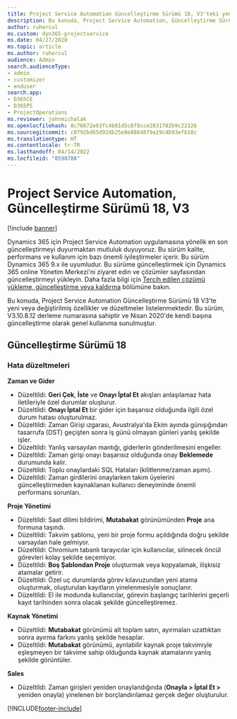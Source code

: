 ```yaml
---
title: Project Service Automation Güncelleştirme Sürümü 18, V3'teki yenilikler veya değişiklikler
description: Bu konuda, Project Service Automation, Güncelleştirme Sürümü 18, V3'teki özellikler ve düzeltmeler listelenir.
author: ruhercul
ms.custom: dyn365-projectservice
ms.date: 04/27/2020
ms.topic: article
ms.author: ruhercul
audience: Admin
search.audienceType:
- admin
- customizer
- enduser
search.app:
- D365CE
- D365PS
- ProjectOperations
ms.reviewer: johnmichalak
ms.openlocfilehash: 8c76672e63fc4b01d5c6f8cce2831782b9c22326
ms.sourcegitcommit: c0792bd65d92db25e0e8864879a19c4b93efb10c
ms.translationtype: HT
ms.contentlocale: tr-TR
ms.lasthandoff: 04/14/2022
ms.locfileid: "8598788"
---
```

# <a name="project-service-automation-update-release-18-v3"></a>Project Service Automation, Güncelleştirme Sürümü 18, V3

[!include [banner](../includes/psa-now-project-operations.md)]

Dynamics 365 için Project Service Automation uygulamasına yönelik en son güncelleştirmeyi duyurmaktan mutluluk duyuyoruz. Bu sürüm kalite, performans ve kullanım için bazı önemli iyileştirmeler içerir. Bu sürüm Dynamics 365 9.x ile uyumludur. Bu sürüme güncelleştirmek için Dynamics 365 online Yönetim Merkezi'ni ziyaret edin ve çözümler sayfasından güncelleştirmeyi yükleyin. Daha fazla bilgi için [Tercih edilen çözümü yükleme, güncelleştirme veya kaldırma](/power-platform/admin/install-remove-preferred-solution) bölümüne bakın.

Bu konuda, Project Service Automation Güncelleştirme Sürümü 18 V3'te yeni veya değiştirilmiş özellikler ve düzeltmeler listelenmektedir. Bu sürüm, V3.10.8.12 derleme numarasına sahiptir ve Nisan 2020'de kendi başına güncelleştirme olarak genel kullanıma sunulmuştur.

## <a name="update-release-18"></a>Güncelleştirme Sürümü 18

### <a name="bug-fixes"></a>Hata düzeltmeleri

**Zaman ve Gider**

- Düzeltildi: **Geri Çek**, **İste** ve **Onayı İptal Et** akışları anlaşılamaz hata iletileriyle özel durumlar oluşturur.
- Düzeltildi: **Onayı İptal Et** bir gider için başarısız olduğunda ilgili özel durum hatası oluşturulmaz.
- Düzeltildi: Zaman Girişi ızgarası, Avustralya'da Ekim ayında günışığından tasarrufa (DST) geçişten sonra iş günü olmayan günleri yanlış şekilde işler.
- Düzeltildi: Yanlış varsayılan mantığı, giderlerin gönderilmesini engeller.
- Düzeltildi: Zaman girişi onayı başarısız olduğunda onay **Beklemede** durumunda kalır.
- Düzeltildi: Toplu onaylardaki SQL Hataları (kilitlenme/zaman aşımı).
- Düzeltildi: Zaman girdilerini onaylarken takım üyelerini güncelleştirmeden kaynaklanan kullanıcı deneyiminde önemli performans sorunları.

**Proje Yönetimi**

- Düzeltildi: Saat dilimi bildirimi, **Mutabakat** görünümünden **Proje** ana formuna taşındı.
- Düzeltildi: Takvim şablonu, yeni bir proje formu açıldığında doğru şekilde varsayılan hale gelmiyor.
- Düzeltildi: Chromium tabanlı tarayıcılar için kullanıcılar, silinecek öncül görevleri kolay şekilde seçemiyor.
- Düzeltildi: **Boş Şablondan Proje** oluşturmak veya kopyalamak, ilişkisiz atamalar getirir.
- Düzeltildi: Özel uç durumlarda görev kılavuzundan yeni atama oluşturmak, oluşturulan kayıtların yinelenmesiyle sonuçlanır.
- Düzeltildi: El ile modunda kullanıcılar, görevin başlangıç tarihlerini geçerli kayıt tarihinden sonra olacak şekilde güncelleştiremez.

**Kaynak Yönetimi**

- Düzeltildi: **Mutabakat** görünümü alt toplam satırı, ayırmaları uzattıktan sonra ayırma farkını yanlış şekilde hesaplar.
- Düzeltildi: **Mutabakat** görünümü, ayrılabilir kaynak proje takvimiyle eşleşmeyen bir takvime sahip olduğunda kaynak atamalarını yanlış şekilde görüntüler.

**Sales**

- Düzeltildi: Zaman girişleri yeniden onaylandığında (**Onayla > İptal Et >** yeniden onayla) yinelenen bir borçlandırılamaz gerçek değer oluşturulur.


[!INCLUDE[footer-include](../includes/footer-banner.md)]
